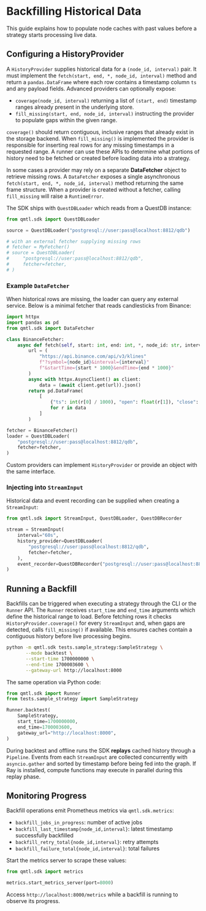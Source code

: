 # Backfilling Historical Data

This guide explains how to populate node caches with past values before a strategy starts processing live data.

## Configuring a HistoryProvider

A `HistoryProvider` supplies historical data for a `(node_id, interval)` pair. It
must implement the `fetch(start, end, *, node_id, interval)` method and return a
`pandas.DataFrame` where each row contains a timestamp column `ts` and any
payload fields.  Advanced providers can optionally expose:

- `coverage(node_id, interval)` returning a list of `(start, end)` timestamp
  ranges already present in the underlying store.
- `fill_missing(start, end, node_id, interval)` instructing the provider to
  populate gaps within the given range.

`coverage()` should return contiguous, inclusive ranges that already exist in
the storage backend. When `fill_missing()` is implemented the provider is
responsible for inserting real rows for any missing timestamps in a requested
range. A runner can use these APIs to determine what portions of history need to
be fetched or created before loading data into a strategy.

In some cases a provider may rely on a separate **DataFetcher** object to
retrieve missing rows.  A `DataFetcher` exposes a single asynchronous
`fetch(start, end, *, node_id, interval)` method returning the same frame
structure.  When a provider is created without a fetcher, calling
`fill_missing` will raise a `RuntimeError`.

The SDK ships with `QuestDBLoader` which reads from a QuestDB instance:

```python
from qmtl.sdk import QuestDBLoader

source = QuestDBLoader("postgresql://user:pass@localhost:8812/qdb")

# with an external fetcher supplying missing rows
# fetcher = MyFetcher()
# source = QuestDBLoader(
#     "postgresql://user:pass@localhost:8812/qdb",
#     fetcher=fetcher,
# )
```

### Example `DataFetcher`

When historical rows are missing, the loader can query any external service.
Below is a minimal fetcher that reads candlesticks from Binance:

```python
import httpx
import pandas as pd
from qmtl.sdk import DataFetcher

class BinanceFetcher:
    async def fetch(self, start: int, end: int, *, node_id: str, interval: str) -> pd.DataFrame:
        url = (
            "https://api.binance.com/api/v3/klines"
            f"?symbol={node_id}&interval={interval}"
            f"&startTime={start * 1000}&endTime={end * 1000}"
        )
        async with httpx.AsyncClient() as client:
            data = (await client.get(url)).json()
        return pd.DataFrame(
            [
                {"ts": int(r[0] / 1000), "open": float(r[1]), "close": float(r[4])}
                for r in data
            ]
        )

fetcher = BinanceFetcher()
loader = QuestDBLoader(
    "postgresql://user:pass@localhost:8812/qdb",
    fetcher=fetcher,
)
```

Custom providers can implement `HistoryProvider` or provide an object with the same interface.

### Injecting into `StreamInput`

Historical data and event recording can be supplied when creating a `StreamInput`:

```python
from qmtl.sdk import StreamInput, QuestDBLoader, QuestDBRecorder

stream = StreamInput(
    interval="60s",
    history_provider=QuestDBLoader(
        "postgresql://user:pass@localhost:8812/qdb",
        fetcher=fetcher,
    ),
    event_recorder=QuestDBRecorder("postgresql://user:pass@localhost:8812/qdb"),
)
```

## Running a Backfill

Backfills can be triggered when executing a strategy through the CLI or the
`Runner` API. The `Runner` receives ``start_time`` and ``end_time`` arguments
which define the historical range to load. Before fetching rows it checks
``HistoryProvider.coverage()`` for every ``StreamInput`` and, when gaps are
detected, calls ``fill_missing()`` if available.  This ensures caches contain a
contiguous history before live processing begins.

```bash
python -m qmtl.sdk tests.sample_strategy:SampleStrategy \
       --mode backtest \
       --start-time 1700000000 \
       --end-time 1700003600 \
       --gateway-url http://localhost:8000
```

The same operation via Python code:

```python
from qmtl.sdk import Runner
from tests.sample_strategy import SampleStrategy

Runner.backtest(
    SampleStrategy,
    start_time=1700000000,
    end_time=1700003600,
    gateway_url="http://localhost:8000",
)
```

During backtest and offline runs the SDK **replays** cached history through a
``Pipeline``.  Events from each ``StreamInput`` are collected concurrently with
``asyncio.gather`` and sorted by timestamp before being fed into the graph.
If Ray is installed, compute functions may execute in parallel during this
replay phase.

## Monitoring Progress

Backfill operations emit Prometheus metrics via `qmtl.sdk.metrics`:

- `backfill_jobs_in_progress`: number of active jobs
- `backfill_last_timestamp{node_id,interval}`: latest timestamp successfully backfilled
- `backfill_retry_total{node_id,interval}`: retry attempts
- `backfill_failure_total{node_id,interval}`: total failures

Start the metrics server to scrape these values:

```python
from qmtl.sdk import metrics

metrics.start_metrics_server(port=8000)
```

Access `http://localhost:8000/metrics` while a backfill is running to observe its progress.

